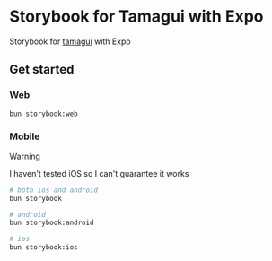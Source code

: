 # Storybook for Tamagui with Expo

Storybook for [tamagui](https://github.com/tamagui/tamagui) with Expo

## Get started

### Web

```sh
bun storybook:web
```

### Mobile

> [!WARNING]
> I haven't tested iOS so I can't guarantee it works

```sh
# both ios and android
bun storybook
```

```sh
# android
bun storybook:android
```

```sh
# ios
bun storybook:ios
```
